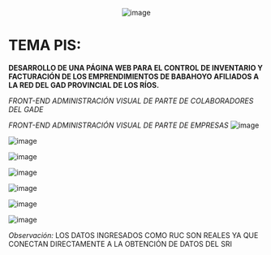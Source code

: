 <center style="text-align: center">

![image](https://github.com/carloscolchinec/pis-istb232/assets/75394232/d0c3355a-c3a4-43b0-a587-01b2131d88fc)

</center>


# TEMA PIS: 
**DESARROLLO DE UNA PÁGINA WEB PARA EL CONTROL DE INVENTARIO Y FACTURACIÓN DE LOS EMPRENDIMIENTOS DE BABAHOYO AFILIADOS A LA RED DEL GAD PROVINCIAL DE LOS RÍOS.**

*FRONT-END ADMINISTRACIÓN VISUAL DE PARTE DE COLABORADORES DEL GADE*


*FRONT-END ADMINISTRACIÓN VISUAL DE PARTE DE EMPRESAS*
![image](https://github.com/carloscolchinec/pis-istb232/assets/75394232/feaa0da3-acd8-4587-8873-a8637347acb9)

![image](https://github.com/carloscolchinec/pis-istb232/assets/75394232/f035c141-4f71-48a2-9a79-b2e8dcd94b12)

![image](https://github.com/carloscolchinec/pis-istb232/assets/75394232/4e5a84a7-df69-4213-b1fe-3b73c6b76159)

![image](https://github.com/carloscolchinec/pis-istb232/assets/75394232/b0b5d69f-19af-4c9e-8719-7ed92aaaf745)

![image](https://github.com/carloscolchinec/pis-istb232/assets/75394232/75e234a4-3903-45f5-b24b-65f822d8014a)

![image](https://github.com/carloscolchinec/pis-istb232/assets/75394232/5f6613ba-12b3-4a81-9738-39f35752ff9f)

![image](https://github.com/carloscolchinec/pis-istb232/assets/75394232/98330a59-50c0-4670-9e3b-fd706d2b744b)




*Observación:* LOS DATOS INGRESADOS COMO RUC SON REALES YA QUE CONECTAN DIRECTAMENTE A LA OBTENCIÓN DE DATOS DEL SRI





